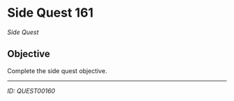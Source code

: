 # Side Quest 161

*Side Quest*

## Objective
Complete the side quest objective.

---
*ID: QUEST00160*